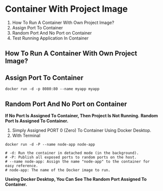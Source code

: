 # Container With Project Image

1. How To Run A Container With Own Project Image?
2. Assign Port To Container
3. Random Port And No Port on Container
4. Test Running Application In Container

## How To Run A Container With Own Project Image?

## Assign Port To Container
```shell
docker run -d -p 8080:80 --name myapp myapp
```

## Random Port And No Port on Container
**If No Port Is Assigned To Container, Then Project Is Not Running.**
**Random Port Is Assigned To Container.**
1. Simply Assigned PORT 0 (Zero) To Container Using Docker Desktop.
2. With Terminal

```shell
docker run -d -P --name node-app node-app

# -d: Run the container in detached mode (in the background).
# -P: Publish all exposed ports to random ports on the host.
# --name node-app: Assign the name "node-app" to the container for easy reference.
# node-app: The name of the Docker image to run.
```

**Useing Docker Desktop, You Can See The Random Port Assigned To Container.**